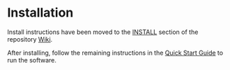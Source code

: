 # Installation

Install instructions have been moved to the [INSTALL](https://github.com/beet-Network/beet-blockchain/wiki/INSTALL) section of the repository [Wiki](https://github.com/beet-Network/beet-blockchain/wiki).

After installing, follow the remaining instructions in the
[Quick Start Guide](https://github.com/beet-Network/beet-blockchain/wiki/Quick-Start-Guide)
to run the software.
